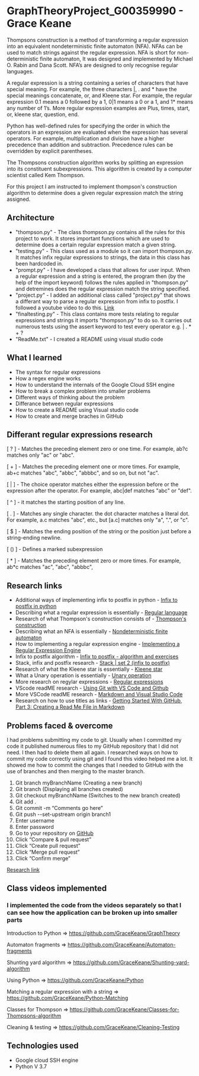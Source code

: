 # GraphTheoryProject_G00359990 - Grace Keane

Thompsons construction is a method of transforming a regular expression into an equivalent nondeterministic finite automaton (NFA). NFAs can be used to match strings against the regular expression. NFA is short for non-deterministic finite automaton, It was designed and implemented by Michael O. Rabin and Dana Scott. NFA’s are designed to only recognise regular languages.

A regular expression is a string containing a series of characters that have special meaning. For example, the three characters |, .  and * have the special meanings concatenate, or, and Kleene star. For example, the regular expression 0.1 means a 0 followed by a 1, 0|1 means a 0 or a 1, and 1* means any number of 1’s. More regular expression examples are Plus, times, start, or, kleene star, question, end.

Python has well-defined rules for specifying the order in which the operators in an expression are evaluated when the expression has several operators. For example, multiplication and division have a higher precedence than addition and subtraction. Precedence rules can be overridden by explicit parentheses.

The Thompsons construction algorithm works by splitting an expression into its constituent subexpressions. This algorithm is created by a computer scientist called Kem Thompson.

For this project I am instructed to implement thompson's construction algorithm to determine does a given regular expression match the string assigned.

## Architecture
* "thompson.py" - The class thompson.py contains all the rules for this project to work. It stores important functions which are used to determine does a certain regular expression match a given string. 
* "testing.py" - This class used as a module so it can import thompson.py. It matches infix regular expressions to strings, the data in this class has been hardcoded in. 
* "prompt.py" - I have developed a class that allows for user input. When a  regular expression and a string is entered, the program then (by the help of the import keyword) follows the rules applied in "thompson.py" and detremines does the regular expression match the string specified. 
* "project.py" - I added an additional class called "project.py" that shows a differant way to parse a regular expression from infix to postfix. I followed a youtube video to do this. [Link](https://www.youtube.com/watch?v=cD6qkvOYL_o&t=15s)
* "finaltesting.py" - This class contains more tests relating to regular expressions and strings it imports "thompson.py" to do so. It carries out numerous tests using the assert keyword to test every operator e.g. | . * + ?
* "ReadMe.txt" - I created a README using visual studio code

## What I learned 
* The syntax for regular expressions
* How a regex engine works
* How to understand the internals of the Google Cloud SSH engine
* How to break a complex problem into smaller problems
* Different ways of thinking about the problem
* Differance between regular expressions
* How to create a README using Visual studio code
* How to create and merge braches in GitHub

## Differant regular expressions research
[ ? ] - Matches the preceding element zero or one time. For example, ab?c matches only "ac" or "abc".

[ + ] - Matches the preceding element one or more times. For example, ab+c matches "abc", "abbc", "abbbc", and so on, but not "ac".

[ | ] - The choice operator matches either the expression before or the expression after the operator. For example, abc|def matches "abc" or "def".

[ ^ ] - it matches the starting position of any line.

[ . ] - Matches any single character. the dot character matches a literal dot. For example, a.c matches "abc", etc., but [a.c] matches only "a", ".", or "c".

[ $ ] - Matches the ending position of the string or the position just before a string-ending newline. 

[ () ] - Defines a marked subexpression

[ * ] - Matches the preceding element zero or more times. For example, ab*c matches "ac", "abc", "abbbc",

## Research links
* Additional ways of implementing infix to postfix in python - [Infix to postfix in python](https://www.youtube.com/watch?v=cD6qkvOYL_o&t=15s)
* Describing what a regular expression is essentially - [Regular language](https://en.wikipedia.org/wiki/Regular_language)
* Research of what Thompson's construction consists of - [Thompson's construction](https://en.wikipedia.org/wiki/Thompson%27s_construction)
* Describing what an NFA is essentially - [Nondeterministic finite automaton](https://en.wikipedia.org/wiki/Nondeterministic_finite_automaton)
* How to implementing a regular expression engine - [Implementing a Regular Expression Engine](https://deniskyashif.com/2019/02/17/implementing-a-regular-expression-engine/)
* Infix to postfix algorithm - [Infix to postfix - algorithm and exercises](https://www.youtube.com/watch?v=yTpzVWO1Dis)
* Stack, infix and postfix research - [Stack | set 2 (infix to postfix)](https://www.geeksforgeeks.org/stack-set-2-infix-to-postfix/) 
* Research of what the Kleene star is essentially - [Kleene star](https://en.wikipedia.org/wiki/Kleene_star)
* What a Unary operation is essentially - [Unary operation](https://en.wikipedia.org/wiki/Unary_operation)
* More research on regylar expressions - [Regular expressions](https://en.wikipedia.org/wiki/Regular_expression)
* VScode readME research - [Using Git with VS Code and Github](https://www.youtube.com/watch?v=9cMWR-EGFuY)
* More VSCode readME research - [Markdown and Visual Studio Code](https://code.visualstudio.com/docs/languages/markdown)
* Research on how to use titles as links - [Getting Started With GitHub, Part 3: Creating a Read Me File in Markdown](https://www.youtube.com/watch?v=yXY3f9jw7fg)

## Problems faced & overcome
I had problems submitting my code to git. Usually when I committed my code it published numerous files to my GitHub repository that I did not need. I then had to delete them all again. I researched ways on how to commit my code correctly using git and I found this video helped me a lot. It showed me how to commit the changes that I needed to GitHub with the use of branches and then merging to the master branch.   

1.	Git branch myBranchName (Creating a new branch)
2.	Git branch (Displaying all branches created)
3.	Git checkout myBranchName (Switches to the new branch created)
4.	Git add .
5.	Git commit -m “Comments go here”
6.	Git push --set-upstream origin branch1
7.	Enter username
8.	Enter password
9.	Go to your repository on [GitHub](www.github.com)
10.	Click “Compare & pull request”
11.	Click “Create pull request”
12.	Click “Merge pull request”
13.	Click “Confirm merge”

[Research link](https://www.youtube.com/watch?v=JTE2Fn_sCZs)


## Class videos implemented
### I implemented the code from the videos separately so that I can see how the application can be broken up into smaller parts

Introduction to Python => https://github.com/GraceKeane/GraphTheory


Automaton fragments => https://github.com/GraceKeane/Automaton-fragments                                                                    

Shunting yard algorithm => https://github.com/GraceKeane/Shunting-yard-algorithm                                                                

Using Python => https://github.com/GraceKeane/Python                                                                                              

Matching a regular expression with a string => https://github.com/GraceKeane/Python-Matching

Classes for Thompson => https://github.com/GraceKeane/Classes-for-Thompsons-algorithm


Cleaning & testing => https://github.com/GraceKeane/Cleaning-Testing

## Technologies used
* Google cloud SSH engine
* Python V 3.7
